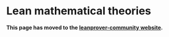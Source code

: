 # Lean mathematical theories

**This page has moved to the
[leanprover-community website](https://leanprover-community.github.io/theories.html).**
